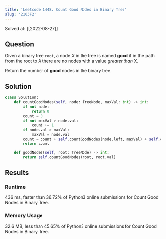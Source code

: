 ```yaml
---
title: 'Leetcode 1448. Count Good Nodes in Binary Tree'
slug: '2103F2'
---
```


Solved at: [[2022-08-27]]

## Question

Given a binary tree `root`, a node *X* in the tree is named **good** if in the path from the root to *X* there are no nodes with a value *greater than* X.

Return the number of **good** nodes in the binary tree.

## Solution

```python
class Solution:
    def countGoodNodes(self, node: TreeNode, maxVal: int) -> int:
        if not node:
            return 0
        count = 0
        if not maxVal > node.val:
            count += 1
        if node.val > maxVal:
            maxVal = node.val
        count = count + self.countGoodNodes(node.left, maxVal) + self.countGoodNodes(node.right, maxVal)
        return count

    def goodNodes(self, root: TreeNode) -> int:
        return self.countGoodNodes(root, root.val)
```

## Results

### Runtime

436 ms, faster than 36.72% of Python3 online submissions for Count Good Nodes in Binary Tree.

### Memory Usage

32.6 MB, less than 45.65% of Python3 online submissions for Count Good Nodes in Binary Tree.
